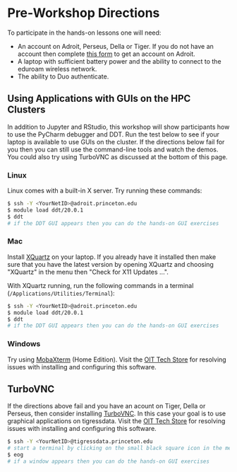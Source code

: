 # Pre-Workshop Directions

To participate in the hands-on lessons one will need:

- An account on Adroit, Perseus, Della or Tiger. If you do not have an account then complete [this form](https://forms.rc.princeton.edu/registration/?q=adroit) to get an account on Adroit.
- A laptop with sufficient battery power and the ability to connect to the eduroam wireless network.
- The ability to Duo authenticate.

## Using Applications with GUIs on the HPC Clusters

In addition to Jupyter and RStudio, this workshop will show participants how to use the PyCharm debugger and DDT. Run the test below to see if your laptop is available to use GUIs on the cluster. If the directions below fail for you then you can still use the command-line tools and watch the demos. You could also try using TurboVNC as discussed at the bottom of this page.

### Linux

Linux comes with a built-in X server. Try running these commands:

```bash
$ ssh -Y <YourNetID>@adroit.princeton.edu
$ module load ddt/20.0.1
$ ddt
# if the DDT GUI appears then you can do the hands-on GUI exercises
```

### Mac

Install [XQuartz](https://www.xquartz.org/) on your laptop. If you already have it installed then make sure that you have the latest version by opening XQuartz and choosing "XQuartz" in the menu then "Check for X11 Updates ...".

With XQuartz running, run the following commands in a terminal (`/Applications/Utilities/Terminal`):

```bash
$ ssh -Y <YourNetID>@adroit.princeton.edu
$ module load ddt/20.0.1
$ ddt
# if the DDT GUI appears then you can do the hands-on GUI exercises
```

### Windows

Try using [MobaXterm](https://mobaxterm.mobatek.net/) (Home Edition). Visit the [OIT Tech Store](https://princeton.service-now.com/snap?id=kb_article&sys_id=ea2a27064f9ca20018ddd48e5210c771) for resolving issues with installing and configuring this software.

## TurboVNC

If the directions above fail and you have an acount on Tiger, Della or Perseus, then consider installing [TurboVNC](https://researchcomputing.princeton.edu/faq/how-do-i-use-vnc-on-tigre). In this case your goal is to use graphical applications on tigressdata. Visit the [OIT Tech Store](https://princeton.service-now.com/snap?id=kb_article&sys_id=ea2a27064f9ca20018ddd48e5210c771) for resolving issues with installing and configuring this software.

```bash
$ ssh -Y <YourNetID>@tigressdata.princeton.edu
# start a terminal by clicking on the small black square icon in the menu
$ eog
# if a window appears then you can do the hands-on GUI exercises
```
